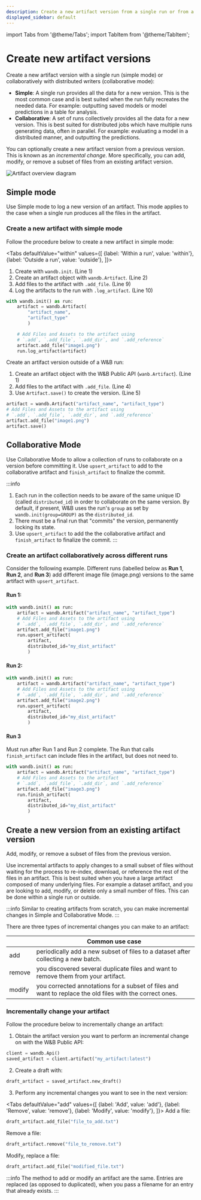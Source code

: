 ```yaml
---
description: Create a new artifact version from a single run or from a distributed process.
displayed_sidebar: default
---
```

import Tabs from '@theme/Tabs';
import TabItem from '@theme/TabItem';

# Create new artifact versions

<head>
    <title>Create new artifacts versions from single and multiprocess Runs.</title>
</head>

Create a new artifact version with a single run (simple mode) or collaboratively with distributed writers (collaborative mode):

* **Simple**: A single run provides all the data for a new version. This is the most common case and is best suited when the run fully recreates the needed data. For example: outputting saved models or model predictions in a table for analysis.
* **Collaborative**: A set of runs collectively provides all the data for a new version. This is best suited for distributed jobs which have multiple runs generating data, often in parallel. For example: evaluating a model in a distributed manner, and outputting the predictions.

You can optionally create a new artifact version from a previous version. This is known as an *incremental change*. More specifically, you can add, modify, or remove a subset of files from an existing artifact version.


![Artifact overview diagram](/images/artifacts/incremental_artifacts_Diagram.png)

## Simple mode

Use Simple mode to log a new version of an artifact. This mode applies to the case when a single run produces all the files in the artifact.

### Create a new artifact with simple mode
Follow the procedure below to create a new artifact in simple mode:

<Tabs
  defaultValue="within"
  values={[
    {label: 'Within a run', value: 'within'},
    {label: 'Outside a run', value: 'outside'},
  ]}>
  <TabItem value="within">

1. Create with `wandb.init`. (Line 1)
2. Create an artifact object with `wandb.Artifact`. (Line 2)
3. Add files to the artifact with `.add_file`. (Line 9)
4. Log the artifacts to the run with `.log_artifact`. (Line 10)

```python showLineNumbers
with wandb.init() as run:
    artifact = wandb.Artifact(
        "artifact_name", 
        "artifact_type"
        )

    # Add Files and Assets to the artifact using 
    # `.add`, `.add_file`, `.add_dir`, and `.add_reference`
    artifact.add_file("image1.png")
    run.log_artifact(artifact)
```

  </TabItem>
  <TabItem value="outside">

Create an artifact version outside of a W&B run:

1. Create an artifact object with the W&B Public API (`wanb.Artifact`). (Line 1)
2. Add files to the artifact with `.add_file`. (Line 4)
3. Use `Artifact.save()` to create the version. (Line 5)

```python showLineNumbers
artifact = wandb.Artifact("artifact_name", "artifact_type")
# Add Files and Assets to the artifact using 
# `.add`, `.add_file`, `.add_dir`, and `.add_reference`
artifact.add_file("image1.png")
artifact.save()
```  

  </TabItem>
</Tabs>



## Collaborative Mode

Use Collaborative Mode to allow a collection of runs to collaborate on a version before committing it. Use `upsert_artifact` to add to the collaborative artifact and `finish_artifact` to finalize the commit.

:::info
1. Each run in the collection needs to be aware of the same unique ID (called `distributed_id`) in order to collaborate on the same version. By default, if present, W&B uses the run's `group` as set by `wandb.init(group=GROUP)` as the `distributed_id`.
2. There must be a final run that "commits" the version, permanently locking its state.
3. Use `upsert_artifact` to add the the collaborative artifact and `finish_artifact` to finalize the commit.
:::

### Create an artifact collaboratively across different runs

Consider the following example. Different runs (labelled below as **Run 1**, **Run 2**, and **Run 3**) add different image file (image.png) versions to the same artifact with `upsert_artifact`.


#### Run 1:

```python
with wandb.init() as run:
    artifact = wandb.Artifact("artifact_name", "artifact_type")
    # Add Files and Assets to the artifact using 
    # `.add`, `.add_file`, `.add_dir`, and `.add_reference`
    artifact.add_file("image1.png")
    run.upsert_artifact(
        artifact, 
        distributed_id="my_dist_artifact"
        )     
```

#### Run 2:

```python
with wandb.init() as run:
    artifact = wandb.Artifact("artifact_name", "artifact_type")
    # Add Files and Assets to the artifact using 
    # `.add`, `.add_file`, `.add_dir`, and `.add_reference`
    artifact.add_file("image2.png")
    run.upsert_artifact(
        artifact, 
        distributed_id="my_dist_artifact"
        )
```

#### Run 3

Must run after Run 1 and Run 2 complete. The Run that calls `finish_artifact` can include files in the artifact, but does not need to.

```python
with wandb.init() as run:
    artifact = wandb.Artifact("artifact_name", "artifact_type")
    # Add Files and Assets to the artifact  
    # `.add`, `.add_file`, `.add_dir`, and `.add_reference`
    artifact.add_file("image3.png")
    run.finish_artifact(
        artifact, 
        distributed_id="my_dist_artifact"
        )
```




## Create a new version from an existing artifact version

Add, modify, or remove a subset of files from the previous version. 


Use incremental artifacts to apply changes to a small subset of files without waiting for the process to re-index, download, or reference the rest of the files in an artifact. This is best suited when you have a large artifact composed of many underlying files. For example a dataset artifact, and you are looking to add, modify, or delete only a small number of files. This can be done within a single run or outside.

:::info
Similar to creating artifacts from scratch, you can make incremental changes in Simple and Collaborative Mode.
:::

There are three types of incremental changes you can make to an artifact:

|            | Common use case |
| ----- | ----|
| add |  periodically add a new subset of files to a dataset after collecting a new batch. |
| remove  | you discovered several duplicate files and want to remove them from your artifact.| 
| modify  | you corrected annotations for a subset of files and want to replace the old files with the correct ones.|



### Incrementally change your artifact

Follow the procedure below to incrementally change an artifact:

1. Obtain the artifact version you want to perform an incremental change on with the W&B Public API:

```python
client = wandb.Api()
saved_artifact = client.artifact("my_artifact:latest")
```

2. Create a draft with:

```python
draft_artifact = saved_artifact.new_draft()
```

3. Perform any incremental changes you want to see in the next version:


<Tabs
  defaultValue="add"
  values={[
    {label: 'Add', value: 'add'},
    {label: 'Remove', value: 'remove'},
    {label: 'Modify', value: 'modify'},
  ]}>
  <TabItem value="add">Add a file:

```python
draft_artifact.add_file("file_to_add.txt")
```
  </TabItem>
  <TabItem value="remove">
Remove a file:  

```python
draft_artifact.remove("file_to_remove.txt")
```
  
  </TabItem>
  <TabItem value="modify">
Modify, replace a file:

```python
draft_artifact.add_file("modified_file.txt")
```

  </TabItem>
</Tabs>

:::info
The method to add or modify an artifact are the same. Entries are replaced (as opposed to duplicated), when you pass a filename for an entry that already exists.
:::